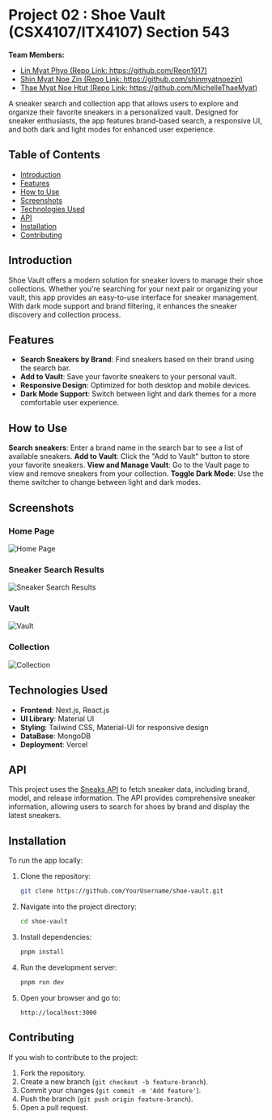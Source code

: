 # Project 02 : Shoe Vault (CSX4107/ITX4107) Section 543

**Team Members:**  
- [Lin Myat Phyo (Repo Link: https://github.com/Reon1917)](#team-members)  
- [Shin Myat Noe Zin (Repo Link: https://github.com/shinmyatnoezin)](#team-members)  
- [Thae Myat Noe Htut (Repo Link: https://github.com/MichelleThaeMyat)](#team-members) 

A sneaker search and collection app that allows users to explore and organize their favorite sneakers in a personalized vault. Designed for sneaker enthusiasts, the app features brand-based search, a responsive UI, and both dark and light modes for enhanced user experience.

## Table of Contents

- [Introduction](#introduction)
- [Features](#features)
- [How to Use](#how-to-use)
- [Screenshots](#screenshots)
- [Technologies Used](#technologies-used)
- [API](#api)
- [Installation](#installation)
- [Contributing](#contributing)

## Introduction

Shoe Vault offers a modern solution for sneaker lovers to manage their shoe collections. Whether you're searching for your next pair or organizing your vault, this app provides an easy-to-use interface for sneaker management. With dark mode support and brand filtering, it enhances the sneaker discovery and collection process.

## Features

- **Search Sneakers by Brand**: Find sneakers based on their brand using the search bar.
- **Add to Vault**: Save your favorite sneakers to your personal vault.
- **Responsive Design**: Optimized for both desktop and mobile devices.
- **Dark Mode Support**: Switch between light and dark themes for a more comfortable user experience.

## How to Use

**Search sneakers**: Enter a brand name in the search bar to see a list of available sneakers.
**Add to Vault**: Click the "Add to Vault" button to store your favorite sneakers.
**View and Manage Vault**: Go to the Vault page to view and remove sneakers from your collection.
**Toggle Dark Mode**: Use the theme switcher to change between light and dark modes.

## Screenshots

### Home Page
![Home Page](https://github.com/user-attachments/assets/9287b6df-65f0-49f6-a9a1-79b2e1d4e61a)

### Sneaker Search Results
![Sneaker Search Results](https://github.com/user-attachments/assets/edf542d3-e40b-4a5b-a500-3f2175276591)

### Vault 
![Vault](https://github.com/user-attachments/assets/a59c3ed6-9605-455d-a63a-4a29ddf03a3f)

### Collection
![Collection](https://github.com/user-attachments/assets/c8bd4e59-ba42-41c9-af97-16505fd125f6)

## Technologies Used

- **Frontend**: Next.js, React.js
- **UI Library**: Material UI
- **Styling**: Tailwind CSS, Material-UI for responsive design
- **DataBase**: MongoDB
- **Deployment**: Vercel
   
## API

This project uses the [Sneaks API](https://github.com/druv5319/Sneaks-API) to fetch sneaker data, including brand, model, and release information. The API provides comprehensive sneaker information, allowing users to search for shoes by brand and display the latest sneakers.

## Installation

To run the app locally:

1. Clone the repository:

   ```bash
   git clone https://github.com/YourUsername/shoe-vault.git
   ```

2. Navigate into the project directory:

   ```bash
   cd shoe-vault
   ```

3. Install dependencies:

   ```bash
   pnpm install
   ```

4. Run the development server:

   ```bash
   pnpm run dev
   ```

5. Open your browser and go to:

   ```
   http://localhost:3000
   ```

## Contributing

If you wish to contribute to the project:

1. Fork the repository.
2. Create a new branch (`git checkout -b feature-branch`).
3. Commit your changes (`git commit -m 'Add feature'`).
4. Push the branch (`git push origin feature-branch`).
5. Open a pull request.

